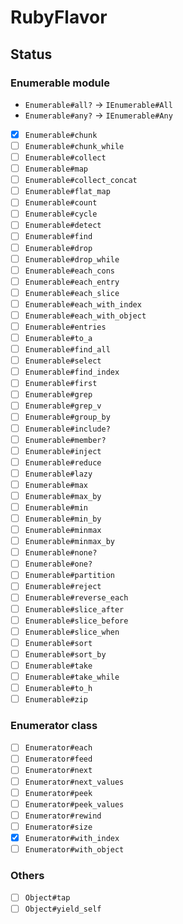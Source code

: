 # RubyFlavor

## Status

### Enumerable module

- `Enumerable#all?` -> `IEnumerable#All`
- `Enumerable#any?` -> `IEnumerable#Any`
- [X] `Enumerable#chunk`
- [ ] `Enumerable#chunk_while`
- [ ] `Enumerable#collect`
- [ ] `Enumerable#map`
- [ ] `Enumerable#collect_concat`
- [ ] `Enumerable#flat_map`
- [ ] `Enumerable#count`
- [ ] `Enumerable#cycle`
- [ ] `Enumerable#detect`
- [ ] `Enumerable#find`
- [ ] `Enumerable#drop`
- [ ] `Enumerable#drop_while`
- [ ] `Enumerable#each_cons`
- [ ] `Enumerable#each_entry`
- [ ] `Enumerable#each_slice`
- [ ] `Enumerable#each_with_index`
- [ ] `Enumerable#each_with_object`
- [ ] `Enumerable#entries`
- [ ] `Enumerable#to_a`
- [ ] `Enumerable#find_all`
- [ ] `Enumerable#select`
- [ ] `Enumerable#find_index`
- [ ] `Enumerable#first`
- [ ] `Enumerable#grep`
- [ ] `Enumerable#grep_v`
- [ ] `Enumerable#group_by`
- [ ] `Enumerable#include?`
- [ ] `Enumerable#member?`
- [ ] `Enumerable#inject`
- [ ] `Enumerable#reduce`
- [ ] `Enumerable#lazy`
- [ ] `Enumerable#max`
- [ ] `Enumerable#max_by`
- [ ] `Enumerable#min`
- [ ] `Enumerable#min_by`
- [ ] `Enumerable#minmax`
- [ ] `Enumerable#minmax_by`
- [ ] `Enumerable#none?`
- [ ] `Enumerable#one?`
- [ ] `Enumerable#partition`
- [ ] `Enumerable#reject`
- [ ] `Enumerable#reverse_each`
- [ ] `Enumerable#slice_after`
- [ ] `Enumerable#slice_before`
- [ ] `Enumerable#slice_when`
- [ ] `Enumerable#sort`
- [ ] `Enumerable#sort_by`
- [ ] `Enumerable#take`
- [ ] `Enumerable#take_while`
- [ ] `Enumerable#to_h`
- [ ] `Enumerable#zip`

### Enumerator class

- [ ] `Enumerator#each`
- [ ] `Enumerator#feed`
- [ ] `Enumerator#next`
- [ ] `Enumerator#next_values`
- [ ] `Enumerator#peek`
- [ ] `Enumerator#peek_values`
- [ ] `Enumerator#rewind`
- [ ] `Enumerator#size`
- [X] `Enumerator#with_index`
- [ ] `Enumerator#with_object`

### Others

- [ ] `Object#tap`
- [ ] `Object#yield_self`
